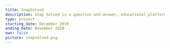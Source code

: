 ```yaml
---
title: SnapSolved
description: Snap Solved is a question-and-answer, educational platform developed by students for students. It aims to connect homework-bogged students and experienced tutors to facilitate learning in various subjects from primary to secondary school. In this app, students who are facing homework troubles can ask for help from experienced tutors with 3 simple steps.
type: project
starting_date: December 2019
ending_date: November 2020
own: false
picture: snapsolved.png
---
```


